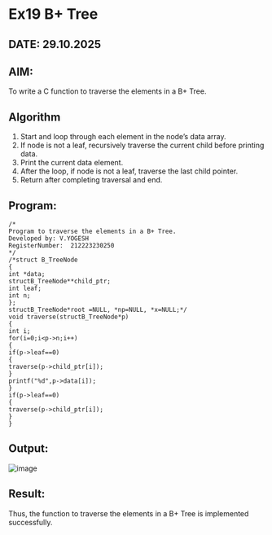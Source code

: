 # Ex19 B+ Tree
## DATE: 29.10.2025
## AIM:
To write a C function to traverse the elements in a B+ Tree.

## Algorithm
1. Start and loop through each element in the node’s data array.
2. If node is not a leaf, recursively traverse the current child before printing data.
3. Print the current data element.
4. After the loop, if node is not a leaf, traverse the last child pointer.
5. Return after completing traversal and end.
## Program:
```
/*
Program to traverse the elements in a B+ Tree.
Developed by: V.YOGESH
RegisterNumber:  212223230250
*/
/*struct B_TreeNode
{
int *data;
structB_TreeNode**child_ptr;
int leaf;
int n;
};
structB_TreeNode*root =NULL, *np=NULL, *x=NULL;*/
void traverse(structB_TreeNode*p)
{
int i;
for(i=0;i<p->n;i++)
{
if(p->leaf==0)
{
traverse(p->child_ptr[i]);
}
printf("%d",p->data[i]);
}
if(p->leaf==0)
{
traverse(p->child_ptr[i]);
}
}
```

## Output:

![image](https://github.com/user-attachments/assets/72516dab-b932-469f-94ac-c3d532e56973)


## Result:
Thus, the function to traverse the elements in a B+ Tree is implemented successfully.
